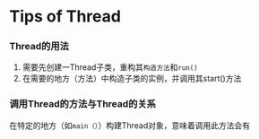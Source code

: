 # Tips of Thread
### Thread的用法
1. 需要先创建一Thread子类，重构其`构造方法`和`run()`
2. 在需要的地方（方法）中构造子类的实例，并调用其start()方法

### 调用Thread的方法与Thread的关系
在特定的地方（如`main（）`）构建Thread对象，意味着调用此方法会有